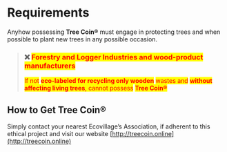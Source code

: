 # Requirements

Anyhow possessing **Tree Coin®** must engage in protecting trees and when possible to plant new trees in any possible occasion.

> ### &#x20;:x: <mark style="color:red;">Forestry and Logger Industries and wood-product manufacturers</mark>
>
> <mark style="color:red;">If not</mark> <mark style="color:red;"></mark><mark style="color:red;">**eco-labeled for recycling only wooden**</mark> <mark style="color:red;"></mark><mark style="color:red;">wastes and</mark> <mark style="color:red;"></mark><mark style="color:red;">**without affecting living trees**</mark><mark style="color:red;">, cannot possess</mark> <mark style="color:red;"></mark><mark style="color:red;">**Tree Coin®**</mark>



## How to Get Tree Coin®

Simply contact your nearest Ecovillage’s Association, if adherent to this ethical project and visit our website [http://treecoin.online](http://treecoin.online)
